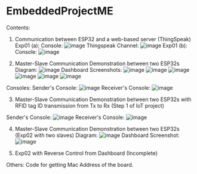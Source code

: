 # EmbeddedProjectME
 
Contents:

1. Communication between ESP32 and a web-based server (ThingSpeak)
Exp01 (a): Console: ![image](https://github.com/mukulkant-mikemighty/EmbeddedProjectME/assets/54433438/ab978428-1ab8-41a3-93a1-3c712f508f55)
           Thingspeak Channel: ![image](https://github.com/mukulkant-mikemighty/EmbeddedProjectME/assets/54433438/5bc4c685-8d31-4b5d-95c8-7b5ecde2175c)
Exp01 (b): Console: ![image](https://github.com/mukulkant-mikemighty/EmbeddedProjectME/assets/54433438/9fc92ff2-f193-4921-98ca-7a3bf6daaf59)

2. Master-Slave Communication Demonstration between two ESP32s
Diagram: ![image](https://github.com/mukulkant-mikemighty/EmbeddedProjectME/assets/54433438/27c8b4d5-f474-436f-95e8-1fea2fdccce9)
Dashboard Screenshots:
![image](https://github.com/mukulkant-mikemighty/EmbeddedProjectME/assets/54433438/2f016591-c21e-4580-9981-56a4f45494dd)
![image](https://github.com/mukulkant-mikemighty/EmbeddedProjectME/assets/54433438/aa33abf1-c5ad-4bc2-b255-4f3b76db88d9)
![image](https://github.com/mukulkant-mikemighty/EmbeddedProjectME/assets/54433438/5d2b1941-c3ec-49da-a2c0-9d3059d312e9)
![image](https://github.com/mukulkant-mikemighty/EmbeddedProjectME/assets/54433438/b1f975cf-4cb3-42e0-9d4e-ec52cf3477a8)
![image](https://github.com/mukulkant-mikemighty/EmbeddedProjectME/assets/54433438/ede2e447-e4c7-4d1f-9c66-e067d936144a)
![image](https://github.com/mukulkant-mikemighty/EmbeddedProjectME/assets/54433438/5407cfaf-a050-4cff-bc36-4958069573be)

Consoles: 
Sender's Console: ![image](https://github.com/mukulkant-mikemighty/EmbeddedProjectME/assets/54433438/4b736d81-9574-45fa-b866-0ee3cac19bae)
Receiver's Console: ![image](https://github.com/mukulkant-mikemighty/EmbeddedProjectME/assets/54433438/4fd30c86-ef38-4997-a4a9-6e503c364067)
 
3. Master-Slave Communication Demonstration between two ESP32s with RFID tag ID transmission from Tx to Rx (Step 1 of IoT project)

Sender's Console: ![image](https://github.com/mukulkant-mikemighty/EmbeddedProjectME/assets/54433438/2f028e10-71ea-4077-bd85-2925e04bf05e)
Receiver's Console: ![image](https://github.com/mukulkant-mikemighty/EmbeddedProjectME/assets/54433438/5f359969-30bf-4dab-bf37-2aa80a5121e1)

4. Master-Slave Communication Demonstration between two ESP32s (Exp02 with two slaves)
Diagram: ![image](https://github.com/mukulkant-mikemighty/EmbeddedProjectME/assets/54433438/27c8b4d5-f474-436f-95e8-1fea2fdccce9)
Dashboard Screenshot:
![image](https://github.com/mukulkant-mikemighty/EmbeddedProjectME/assets/54433438/8c185e11-8b9f-4229-81b5-8fe14d8affc5)

5. Exp02 with Reverse Control from Dashboard (Incomplete)

Others:
Code for getting Mac Address of the board.
